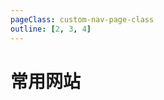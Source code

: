 ```yaml
---
pageClass: custom-nav-page-class
outline: [2, 3, 4]
---
```


<script setup>
import { data } from './nav.data.ts'
</script>

# 常用网站

<NavPage :data="data" />
